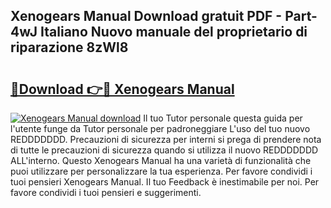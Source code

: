 ## Xenogears Manual Download gratuit PDF - Part-4wJ Italiano Nuovo manuale del proprietario di riparazione 8zWl8

# <h2><a href="http://dff426k.blite.top/?on=Xenogears+Manual">🔗Download 👉🔴 Xenogears Manual</a></h2>

[![Xenogears Manual download](https://i.imgur.com/lujVjoI.png)](http://dff426k.blite.top/?on=Xenogears+Manual)
Il tuo Tutor personale questa guida per l'utente funge da Tutor personale per padroneggiare L'uso del tuo nuovo REDDDDDDD. Precauzioni di sicurezza per interni si prega di prendere nota di tutte le precauzioni di sicurezza quando si utilizza il nuovo REDDDDDDD ALL'interno. Questo Xenogears Manual ha una varietà di funzionalità che puoi utilizzare per personalizzare la tua esperienza. Per favore condividi i tuoi pensieri Xenogears Manual. Il tuo Feedback è inestimabile per noi. Per favore condividi i tuoi pensieri e suggerimenti.
